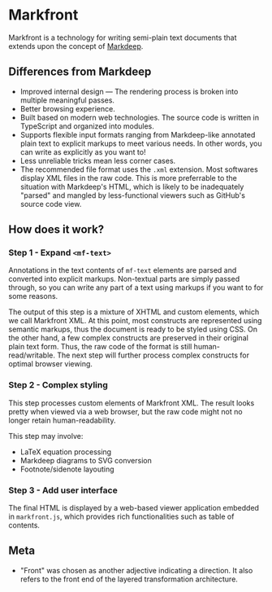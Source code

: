 # Markfront

Markfront is a technology for writing semi-plain text documents that extends upon the concept of [Markdeep](http://casual-effects.com/markdeep/).

## Differences from Markdeep

- Improved internal design — The rendering process is broken into multiple meaningful passes.
- Better browsing experience.
- Built based on modern web technologies. The source code is written in TypeScript and organized into modules.
- Supports flexible input formats ranging from Markdeep-like annotated plain text to explicit markups to meet various needs. In other words, you can write as explicitly as you want to!
- Less unreliable tricks mean less corner cases.
- The recommended file format uses the `.xml` extension. Most softwares display XML files in the raw code. This is more preferrable to the situation with Markdeep's HTML, which is likely to be inadequately "parsed" and mangled by less-functional viewers such as GitHub's source code view.

## How does it work?

### Step 1 - Expand `<mf-text>`

Annotations in the text contents of `mf-text` elements are parsed and converted into explicit markups. Non-textual parts are simply passed through, so you can write any part of a text using markups if you want to for some reasons.

The output of this step is a mixture of XHTML and custom elements, which we call Markfront XML. At this point, most constructs are represented using semantic markups, thus the document is ready to be styled using CSS. On the other hand, a few complex constructs are preserved in their original plain text form. Thus, the raw code of the format is still human-read/writable. The next step will further process complex constructs for optimal browser viewing.

### Step 2 - Complex styling

This step processes custom elements of Markfront XML. The result looks pretty when viewed via a web browser, but the raw code might not no longer retain human-readability.

This step may involve:

- LaTeX equation processing
- Markdeep diagrams to SVG conversion
- Footnote/sidenote layouting

### Step 3 - Add user interface

The final HTML is displayed by a web-based viewer application embedded in `markfront.js`, which provides rich functionalities such as table of contents.

## Meta

- "Front" was chosen as another adjective indicating a direction. It also refers to the front end of the layered transformation architecture.
